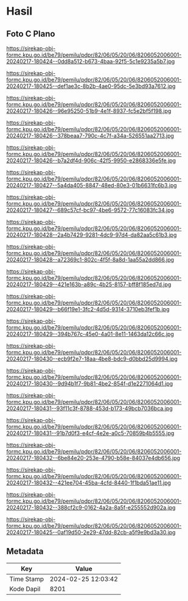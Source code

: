 # Hasil

## Foto C Plano

https://sirekap-obj-formc.kpu.go.id/be79/pemilu/pdpr/82/06/05/20/06/8206052006001-20240217-180424--0dd8a512-b673-4baa-92f5-5c1e9235a5b7.jpg

https://sirekap-obj-formc.kpu.go.id/be79/pemilu/pdpr/82/06/05/20/06/8206052006001-20240217-180425--def1ae3c-8b2b-4ae0-95dc-5e3bd93a7612.jpg

https://sirekap-obj-formc.kpu.go.id/be79/pemilu/pdpr/82/06/05/20/06/8206052006001-20240217-180426--96e95250-51b9-4e1f-8937-fc5e2bf5f198.jpg

https://sirekap-obj-formc.kpu.go.id/be79/pemilu/pdpr/82/06/05/20/06/8206052006001-20240217-180426--378beaa7-790c-4c7f-a34a-526551aa2713.jpg

https://sirekap-obj-formc.kpu.go.id/be79/pemilu/pdpr/82/06/05/20/06/8206052006001-20240217-180426--b7a2df4d-906c-42f5-9950-e2868336e5fe.jpg

https://sirekap-obj-formc.kpu.go.id/be79/pemilu/pdpr/82/06/05/20/06/8206052006001-20240217-180427--5a4da405-8847-48ed-80e3-01b6631fc6b3.jpg

https://sirekap-obj-formc.kpu.go.id/be79/pemilu/pdpr/82/06/05/20/06/8206052006001-20240217-180427--689c57cf-bc97-4be6-9572-77c16083fc34.jpg

https://sirekap-obj-formc.kpu.go.id/be79/pemilu/pdpr/82/06/05/20/06/8206052006001-20240217-180428--2a4b7429-9281-4dc9-97d4-da82aa5c61b3.jpg

https://sirekap-obj-formc.kpu.go.id/be79/pemilu/pdpr/82/06/05/20/06/8206052006001-20240217-180428--a72369c1-802c-4f5f-8a8d-1aa55a2dd866.jpg

https://sirekap-obj-formc.kpu.go.id/be79/pemilu/pdpr/82/06/05/20/06/8206052006001-20240217-180429--421e163b-a89c-4b25-8157-bff8f185ed7d.jpg

https://sirekap-obj-formc.kpu.go.id/be79/pemilu/pdpr/82/06/05/20/06/8206052006001-20240217-180429--b66f19e1-3fc2-4d5d-9314-3710eb3fef1b.jpg

https://sirekap-obj-formc.kpu.go.id/be79/pemilu/pdpr/82/06/05/20/06/8206052006001-20240217-180429--394b767c-45e0-4a01-8e11-1463da12c66c.jpg

https://sirekap-obj-formc.kpu.go.id/be79/pemilu/pdpr/82/06/05/20/06/8206052006001-20240217-180430--ecb9f2e7-18aa-4be8-bdc9-d0bbd25d9994.jpg

https://sirekap-obj-formc.kpu.go.id/be79/pemilu/pdpr/82/06/05/20/06/8206052006001-20240217-180430--9d94b1f7-9b81-4be2-854f-d1e2271064d1.jpg

https://sirekap-obj-formc.kpu.go.id/be79/pemilu/pdpr/82/06/05/20/06/8206052006001-20240217-180431--93f11c3f-8788-453d-b173-49bcb7036bca.jpg

https://sirekap-obj-formc.kpu.go.id/be79/pemilu/pdpr/82/06/05/20/06/8206052006001-20240217-180431--91b7d0f3-e4cf-4e2e-a0c5-70859b4b5555.jpg

https://sirekap-obj-formc.kpu.go.id/be79/pemilu/pdpr/82/06/05/20/06/8206052006001-20240217-180432--6be84e20-253e-4790-b58e-84037e4db656.jpg

https://sirekap-obj-formc.kpu.go.id/be79/pemilu/pdpr/82/06/05/20/06/8206052006001-20240217-180432--421ee704-45ba-4cfd-8440-1f1bda51ae11.jpg

https://sirekap-obj-formc.kpu.go.id/be79/pemilu/pdpr/82/06/05/20/06/8206052006001-20240217-180432--388cf2c9-0162-4a2a-8a5f-e255552d902a.jpg

https://sirekap-obj-formc.kpu.go.id/be79/pemilu/pdpr/82/06/05/20/06/8206052006001-20240217-180425--0af19d50-2e29-47dd-82cb-a5f9e9bd3a30.jpg


## Metadata

| Key        | Value               |
| ---------- | ------------------- |
| Time Stamp | 2024-02-25 12:03:42 |
| Kode Dapil | 8201                |



